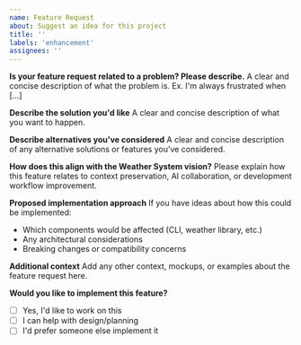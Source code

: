```yaml
---
name: Feature Request
about: Suggest an idea for this project
title: ''
labels: 'enhancement'
assignees: ''
---
```


**Is your feature request related to a problem? Please describe.**
A clear and concise description of what the problem is. Ex. I'm always frustrated when [...]

**Describe the solution you'd like**
A clear and concise description of what you want to happen.

**Describe alternatives you've considered**
A clear and concise description of any alternative solutions or features you've considered.

**How does this align with the Weather System vision?**
Please explain how this feature relates to context preservation, AI collaboration, or development workflow improvement.

**Proposed implementation approach**
If you have ideas about how this could be implemented:
- Which components would be affected (CLI, weather library, etc.)
- Any architectural considerations
- Breaking changes or compatibility concerns

**Additional context**
Add any other context, mockups, or examples about the feature request here.

**Would you like to implement this feature?**
- [ ] Yes, I'd like to work on this
- [ ] I can help with design/planning
- [ ] I'd prefer someone else implement it